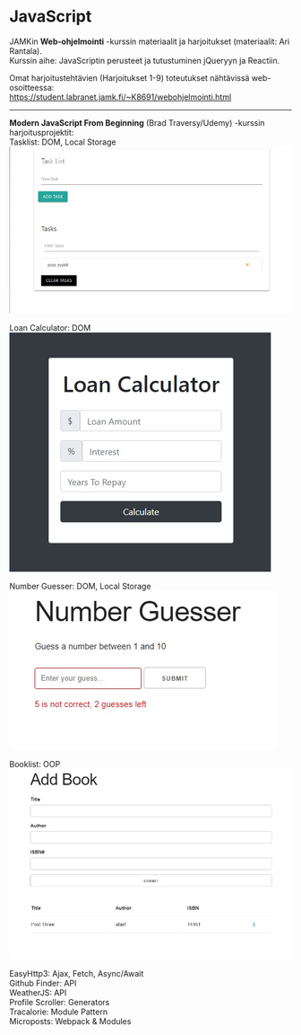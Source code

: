 # JavaScript

JAMKin **Web-ohjelmointi** -kurssin materiaalit ja harjoitukset (materiaalit: Ari Rantala).  
Kurssin aihe: JavaScriptin perusteet ja tutustuminen jQueryyn ja Reactiin.  
  
Omat harjoitustehtävien (Harjoitukset 1-9) toteutukset nähtävissä web-osoitteessa:  
https://student.labranet.jamk.fi/~K8691/webohjelmointi.html  

- - - - - - -  
  
**Modern JavaScript From Beginning** (Brad Traversy/Udemy) -kurssin harjoitusprojektit:  
Tasklist: DOM, Local Storage  
![Tasklist](/tasklist/tasklist.png)  
  
Loan Calculator: DOM  
![Loan Calculator](/loancalculator/loancalculator.png)  
  
Number Guesser: DOM, Local Storage  
![Number Guesser](/numberguesser/numberguesser.png)  
  
Booklist: OOP  
![Booklist](/booklist/booklist.png)  
  
EasyHttp3: Ajax, Fetch, Async/Await  
Github Finder: API  
WeatherJS: API  
Profile Scroller: Generators  
Tracalorie: Module Pattern  
Microposts: Webpack & Modules  
